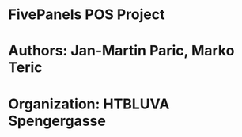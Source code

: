 # FivePanels POS Project

# Authors: Jan-Martin Paric, Marko Teric
# Organization: HTBLUVA Spengergasse 

